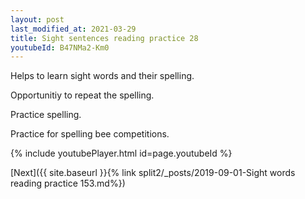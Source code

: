 ```yaml
---
layout: post
last_modified_at: 2021-03-29
title: Sight sentences reading practice 28
youtubeId: B47NMa2-Km0
---
```

 
 
Helps to learn sight words and their spelling.

Opportunitiy to repeat the spelling. 

Practice spelling. 
 
Practice for spelling bee competitions. 
 
{% include youtubePlayer.html id=page.youtubeId %}
 
 

[Next]({{ site.baseurl }}{% link  split2/_posts/2019-09-01-Sight words reading practice 153.md%})
 
